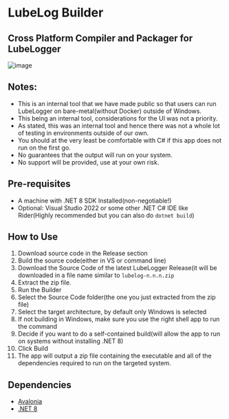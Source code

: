 # LubeLog Builder
## Cross Platform Compiler and Packager for LubeLogger
![image](https://github.com/user-attachments/assets/908e8f98-f941-4c74-b286-f4a38c392605)
## Notes:
- This is an internal tool that we have made public so that users can run LubeLogger on bare-metal(without Docker) outside of Windows.
- This being an internal tool, considerations for the UI was not a priority.
- As stated, this was an internal tool and hence there was not a whole lot of testing in environments outside of our own.
- You should at the very least be comfortable with C# if this app does not run on the first go.
- No guarantees that the output will run on your system.
- No support will be provided, use at your own risk.
## Pre-requisites
- A machine with .NET 8 SDK Installed(non-negotiable!)
- Optional: Visual Studio 2022 or some other .NET C# IDE like Rider(Highly recommended but you can also do `dotnet build`)
## How to Use
1. Download source code in the Release section
2. Build the source code(either in VS or command line)
3. Download the Source Code of the latest LubeLogger Release(it will be downloaded in a file name similar to `lubelog-n.n.n.zip`
4. Extract the zip file.
5. Run the Builder
6. Select the Source Code folder(the one you just extracted from the zip file)
7. Select the target architecture, by default only Windows is selected
8. If not building in Windows, make sure you use the right shell app to run the command
9. Decide if you want to do a self-contained build(will allow the app to run on systems without installing .NET 8)
10. Click Build
11. The app will output a zip file containing the executable and all of the dependencies required to run on the targeted system.
## Dependencies
- [Avalonia](https://github.com/avaloniaui/avalonia)
- [.NET 8](https://dotnet.microsoft.com/en-us/download/dotnet/8.0)
